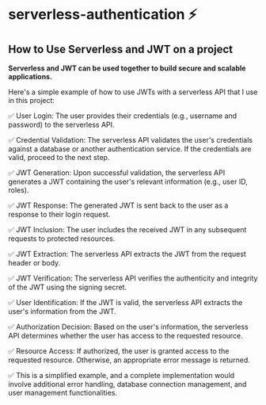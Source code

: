 # serverless-authentication :zap:

## How to Use Serverless and JWT on a project

**Serverless and JWT can be used together to build secure and scalable applications.**

Here's a simple example of how to use JWTs with a serverless API that I use in this project:

:white_check_mark: User Login: The user provides their credentials (e.g., username and password) to the serverless API.

:white_check_mark: Credential Validation: The serverless API validates the user's credentials against a database or another authentication service. If the credentials are valid, proceed to the next step.

:white_check_mark: JWT Generation: Upon successful validation, the serverless API generates a JWT containing the user's relevant information (e.g., user ID, roles).

:white_check_mark: JWT Response: The generated JWT is sent back to the user as a response to their login request.

:white_check_mark: JWT Inclusion: The user includes the received JWT in any subsequent requests to protected resources.

:white_check_mark: JWT Extraction: The serverless API extracts the JWT from the request header or body.

:white_check_mark: JWT Verification: The serverless API verifies the authenticity and integrity of the JWT using the signing secret.

:white_check_mark: User Identification: If the JWT is valid, the serverless API extracts the user's information from the JWT.

:white_check_mark: Authorization Decision: Based on the user's information, the serverless API determines whether the user has access to the requested resource.

:white_check_mark: Resource Access: If authorized, the user is granted access to the requested resource. Otherwise, an appropriate error message is returned.

:white_check_mark: This is a simplified example, and a complete implementation would involve additional error handling, database connection management, and user management functionalities.
